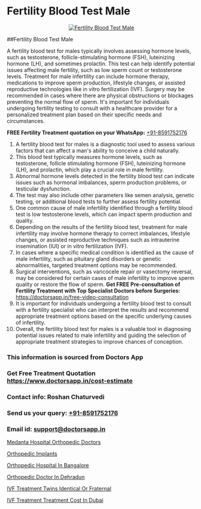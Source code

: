 # Fertility Blood Test Male

<p align="center">
  <a href="https://doctorsapp.in/treatment/female-infertility">
    <img src="https://doctorsapp.in/uploads/treatment_image/female_infertility.jpg" alt="Fertility Blood Test Male">
  </a>
</p>
##Fertility Blood Test Male

A fertility blood test for males typically involves assessing hormone levels, such as testosterone, follicle-stimulating hormone (FSH), luteinizing hormone (LH), and sometimes prolactin. This test can help identify potential issues affecting male fertility, such as low sperm count or testosterone levels. Treatment for male infertility can include hormone therapy, medications to improve sperm production, lifestyle changes, or assisted reproductive technologies like in vitro fertilization (IVF). Surgery may be recommended in cases where there are physical obstructions or blockages preventing the normal flow of sperm. It's important for individuals undergoing fertility testing to consult with a healthcare provider for a personalized treatment plan based on their specific needs and circumstances.

**FREE Fertility Treatment quotation on your WhatsApp:**  [+91-8591752176](https://api.whatsapp.com/send?phone=8591752176)

1) A fertility blood test for males is a diagnostic tool used to assess various factors that can affect a man's ability to conceive a child naturally.
2) This blood test typically measures hormone levels, such as testosterone, follicle stimulating hormone (FSH), luteinizing hormone (LH), and prolactin, which play a crucial role in male fertility.
3) Abnormal hormone levels detected in the fertility blood test can indicate issues such as hormonal imbalances, sperm production problems, or testicular dysfunction.
4) The test may also include other parameters like semen analysis, genetic testing, or additional blood tests to further assess fertility potential.
5) One common cause of male infertility identified through a fertility blood test is low testosterone levels, which can impact sperm production and quality.
6) Depending on the results of the fertility blood test, treatment for male infertility may involve hormone therapy to correct imbalances, lifestyle changes, or assisted reproductive techniques such as intrauterine insemination (IUI) or in vitro fertilization (IVF).
7) In cases where a specific medical condition is identified as the cause of male infertility, such as pituitary gland disorders or genetic abnormalities, targeted treatment options may be recommended.
8) Surgical interventions, such as varicocele repair or vasectomy reversal, may be considered for certain cases of male infertility to improve sperm quality or restore the flow of sperm.
**Get FREE Pre-consultation of Fertility Treatment with Top Specialist Doctors before Surgeries:** https://doctorsapp.in/free-video-consultation
9) It is important for individuals undergoing a fertility blood test to consult with a fertility specialist who can interpret the results and recommend appropriate treatment options based on the specific underlying causes of infertility.
10) Overall, the fertility blood test for males is a valuable tool in diagnosing potential issues related to male infertility and guiding the selection of appropriate treatment strategies to improve chances of conception.

### This information is sourced from Doctors App 
### Get Free Treatment Quotation https://www.doctorsapp.in/cost-estimate
### Contact info: Roshan Chaturvedi 
### Send us your query: [+91-8591752176](https://api.whatsapp.com/send?phone=8591752176) 
### Email id: support@doctorsapp.in

[Medanta Hospital Orthopedic Doctors](https://www.linkedin.com/pulse/medanta-hospital-orthopedic-doctors-doctorsapp-chittagong-w060e?trackingId=5%2BjqBnvtDjFTSd0iMtntZA%3D%3D&lipi=urn%3Ali%3Apage%3Ad_flagship3_company_admin%3BUjs5mcUZR9ewYOKOFkpg2w%3D%3D)

[Orthopedic Implants](https://www.linkedin.com/pulse/orthopedic-implants-doctorsappin-t033c?trackingId=cR9OoPxKoGzoXDNhC5WJIA%3D%3D&lipi=urn%3Ali%3Apage%3Ad_flagship3_company_admin%3BcTUR6naWQkWjeA%2BR15noZQ%3D%3D)

[Orthopedic Hospital In Bangalore](https://medium.com/@vimalrana22/orthopedic-hospital-in-bangalore-ba14bbeeed06)

[Orthopedic Doctor In Dehradun](https://medium.com/@vimalrana22/orthopedic-doctor-in-dehradun-a6c0bcc6ead0)

[IVF Treatment Twins Identical Or Fraternal](https://doctors-apps.github.io/doctorsapp/ivf-treatment-twins-identical-or-fraternal)

[IVF Treatment Treatment Cost In Dubai](https://doctors-apps.github.io/doctorsapp/ivf-treatment-treatment-cost-in-dubai)

